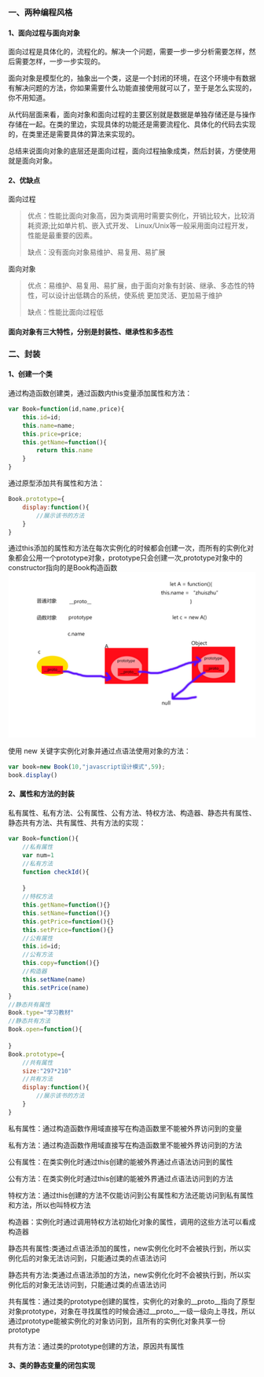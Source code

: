 ### 一、两种编程风格
#### 1、面向过程与面向对象
面向过程是具体化的，流程化的。解决一个问题，需要一步一步分析需要怎样，然后需要怎样，一步一步实现的。

面向对象是模型化的，抽象出一个类，这是一个封闭的环境，在这个环境中有数据有解决问题的方法，你如果需要什么功能直接使用就可以了，至于是怎么实现的，你不用知道。

从代码层面来看，面向对象和面向过程的主要区别就是数据是单独存储还是与操作存储在一起。在类的里边，实现具体的功能还是需要流程化、具体化的代码去实现的，在类里还是需要具体的算法来实现的。

总结来说面向对象的底层还是面向过程，面向过程抽象成类，然后封装，方便使用就是面向对象。
#### 2、优缺点
面向过程

>优点：性能比面向对象高，因为类调用时需要实例化，开销比较大，比较消耗资源;比如单片机、嵌入式开发、 Linux/Unix等一般采用面向过程开发，性能是最重要的因素。 
>
>缺点：没有面向对象易维护、易复用、易扩展

面向对象

>优点：易维护、易复用、易扩展，由于面向对象有封装、继承、多态性的特性，可以设计出低耦合的系统，使系统 更加灵活、更加易于维护 
>
>缺点：性能比面向过程低

#### 面向对象有三大特性，分别是封装性、继承性和多态性
### 二、封装
#### 1、创建一个类
通过构造函数创建类，通过函数内this变量添加属性和方法：
```js
var Book=function(id,name,price){
    this.id=id;
    this.name=name;
    this.price=price;
    this.getName=function(){
        return this.name
    }
}
```
通过原型添加共有属性和方法：
```js
Book.prototype={
    display:function(){
        //展示该书的方法
    }
}
```
通过this添加的属性和方法在每次实例化的时候都会创建一次，而所有的实例化对象都会公用一个prototype对象，prototype只会创建一次,prototype对象中的constructor指向的是Book构造函数
![./原型链.jpg](./原型链.jpg)

使用 new 关键字实例化对象并通过点语法使用对象的方法：
```js
var book=new Book(10,"javascript设计模式",59);
book.display()
```
#### 2、属性和方法的封装
私有属性、私有方法、公有属性、公有方法、特权方法、构造器、静态共有属性、静态共有方法、共有属性、共有方法的实现：
```js
var Book=function(){
    //私有属性
    var num=1
    //私有方法
    function checkId(){

    }
    //特权方法
    this.getName=function(){}
    this.setName=function(){}
    this.getPrice=function(){}
    this.setPrice=function(){}
    //公有属性
    this.id=id;
    //公有方法
    this.copy=function(){}
    //构造器
    this.setName(name)
    this.setPrice(name)
}
//静态共有属性
Book.type="学习教材"
//静态共有方法
Book.open=function(){

}
Book.prototype={
    //共有属性
    size:"297*210"
    //共有方法
    display:function(){
        //展示该书的方法
    }
}
```
私有属性：通过构造函数作用域直接写在构造函数里不能被外界访问到的变量

私有方法：通过构造函数作用域直接写在构造函数里不能被外界访问到的方法

公有属性：在类实例化时通过this创建的能被外界通过点语法访问到的属性

公有方法：在类实例化时通过this创建的能被外界通过点语法访问到的方法

特权方法：通过this创建的方法不仅能访问到公有属性和方法还能访问到私有属性和方法，所以也叫特权方法

构造器：实例化时通过调用特权方法初始化对象的属性，调用的这些方法可以看成构造器

静态共有属性:类通过点语法添加的属性，new实例化化时不会被执行到，所以实例化后的对象无法访问到，只能通过类的点语法访问

静态共有方法:类通过点语法添加的方法，new实例化化时不会被执行到，所以实例化后的对象无法访问到，只能通过类的点语法访问

共有属性：通过类的prototype创建的属性，实例化的对象的__proto__指向了原型对象prototype，对象在寻找属性的时候会通过__proto__一级一级向上寻找，所以通过prototype能被实例化的对象访问到，且所有的实例化对象共享一份prototype

共有方法：通过类的prototype创建的方法，原因共有属性
#### 3、类的静态变量的闭包实现
